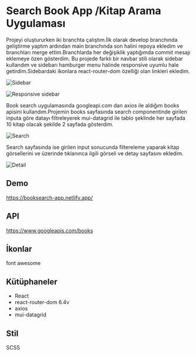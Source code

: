 # Search Book App /Kitap Arama Uygulaması
 
 Projeyi oluştururken iki branchta çalıştım.İlk olarak develop branchında geliştirme yaptım ardından main branchında son halini repoya ekledim ve branchları merge ettim.Branchlarda her değişiklik yaptığımda commit mesajı eklemeye özen gösterdim.
 Bu projede farklı bir navbar stili olarak sidebar kullandım ve sidebarı hamburger menu halinde responsive uyumlu hale getirdim.Sidebardaki ikonlara react-router-dom özelliği olan linkleri ekledim.
 
 ![Sidebar](src/assests/book-search.png)
 
 ![Responsive sidebar](src/assests/search-book-res.png)
 
Book search uygulamasında googleapi.com dan axios ile aldığım books apisini kullandım.Projemin books sayfasında search componentinde girilen inputa göre datayı filtreleyerek mui-datagrid ile tablo şeklinde her sayfada 10 kitap olacak şekilde 2 sayfada gösterdim.

![Search](src/assests/book-search.png)

Search sayfasında ise girilen input sonucunda filtereleme yaparak kitap görsellerini ve üzerinde tıklanınca ilgili görseli ve detay sayfasını ekledim.

![Detail](src/assests/book-search-detail.png)

## Demo
https://booksearch-app.netlify.app/

## API
https://www.googleapis.com/books

## İkonlar
font awesome

## Kütüphaneler 
+ React
+ react-router-dom 6.4v 
+ axios 
+ mui-datagrid

## Stil
SCSS 

